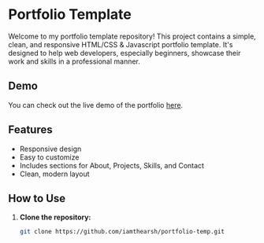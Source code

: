
# Portfolio Template

Welcome to my portfolio template repository! This project contains a simple, clean, and responsive HTML/CSS & Javascript portfolio template. It's designed to help web developers, especially beginners, showcase their work and skills in a professional manner.

## Demo

You can check out the live demo of the portfolio [here](https://iamthearsh.github.io/portfolio-temp/).

## Features

- Responsive design
- Easy to customize
- Includes sections for About, Projects, Skills, and Contact
- Clean, modern layout

## How to Use

1. **Clone the repository:**
   ```bash
   git clone https://github.com/iamthearsh/portfolio-temp.git
